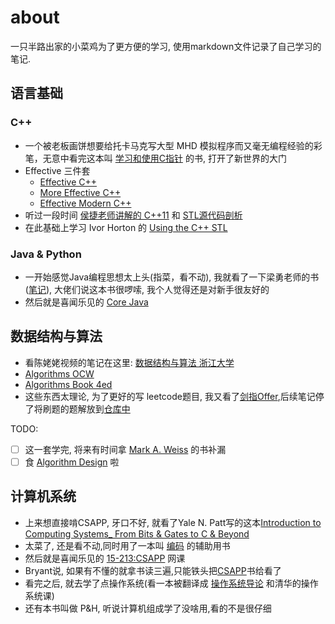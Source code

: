 # about

一只半路出家的小菜鸡为了更方便的学习, 使用markdown文件记录了自己学习的笔记.

## 语言基础
### C++
* 一个被老板画饼想要给托卡马克写大型 MHD 模拟程序而又毫无编程经验的彩笔，无意中看完这本叫 [学习和使用C指针](C++/UnderstandAndUsingCPointers/UnderstandAndUsingCPointers.md) 的书,  打开了新世界的大门
* Effective 三件套
  *  [Effective C++](C++/EffectiveCPP/EffectiveCPlusPlus.md) 
  *  [More Effective C++](C++/EffectiveMoreCPP/MoreEffectiveCPP.md)
  *  [Effective Modern C++](C++/EffectiveModernCPP/EffectiveModernC++.md)
* 听过一段时间 [侯捷老师讲解的 C++11](C++/侯捷C++/HouJieC11.md) 和 [STL源代码剖析](C++/侯捷STL/STL体系结构与内核分析.md)
* 在此基础上学习 Ivor Horton 的 [Using the C++ STL](C++/UsingSTL/UsingSTL.md)

### Java & Python
* 一开始感觉Java编程思想太上头(指菜，看不动), 我就看了一下梁勇老师的书([笔记](Java&Python/JavaLiangY/IntroductionJavaAndDataStructure.md)), 大佬们说这本书很啰嗦, 我个人觉得还是对新手很友好的
* 然后就是喜闻乐见的 [Core Java](Java&Python/JavaCore/CoreJava.md)

## 数据结构与算法

* 看陈姥姥视频的笔记在这里: [数据结构与算法 浙江大学](Algorithms/DataStructure-ZJU/DataStructure.md)
* [Algorithms OCW](Algorithms/Alogrithm4ed/AlgorithmOCW.md)
* [Algorithms Book 4ed](Algorithms/Alogrithm4ed/Algorithm4ed.md)
* 这些东西太理论, 为了更好的写 leetcode题目, 我又看了[剑指Offer](Algorithms/剑指Offer/剑指Offer.md),后续笔记停了将刷题的题解放到[仓库中](https://gitee.com/Haitau1996/leetcode)

TODO:
- [ ] 这一套学完, 将来有时间拿 [Mark A. Weiss]() 的书补漏
- [ ] 食 [Algorithm Design](Algorithms/AlgorithmDesign/AlgorithmDesign.md) 啦

## 计算机系统
* 上来想直接啃CSAPP, 牙口不好, 就看了Yale N. Patt写的这本[Introduction to Computing Systems_ From Bits & Gates to C & Beyond](ComputerSystem/CSAPP/Yale.Patt.Intro.Computer.System.md)
* 太菜了, 还是看不动,同时用了一本叫 [编码](ComputerSystem/Code-HLCHS/Code_theHiddenLanguageforComputerHardwareandSoftware.md) 的辅助用书
* 然后就是喜闻乐见的 [15-213:CSAPP](ComputerSystem/CSAPP/CSAPP.Mooc.md) 网课
* Bryant说, 如果有不懂的就拿书读三遍,只能铁头把[CSAPP](ComputerSystem/CSAPP/CSAPP.Book.md)书给看了
* 看完之后, 就去学了点操作系统(看一本被翻译成 [操作系统导论](ComputerSystem/OS-TEP/OS-TEP.md) 和清华的操作系统课)
* 还有本书叫做 P&H, 听说计算机组成学了没啥用,看的不是很仔细
